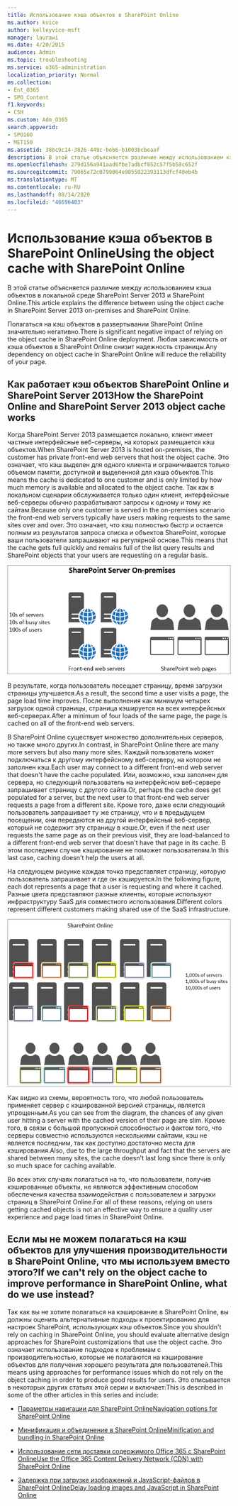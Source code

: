 ```yaml
---
title: Использование кэша объектов в SharePoint Online
ms.author: kvice
author: kelleyvice-msft
manager: laurawi
ms.date: 4/20/2015
audience: Admin
ms.topic: troubleshooting
ms.service: o365-administration
localization_priority: Normal
ms.collection:
- Ent_O365
- SPO_Content
f1.keywords:
- CSH
ms.custom: Adm_O365
search.appverid:
- SPO160
- MET150
ms.assetid: 38bc9c14-3826-449c-beb6-b1003bcbeaaf
description: В этой статье объясняется различие между использованием кэша объектов в локальной среде SharePoint Server 2013 и SharePoint Online.
ms.openlocfilehash: 279d156a941aad6fbe7adbcf052c57f5b58c652f
ms.sourcegitcommit: 79065e72c0799064e9055022393113dfcf40eb4b
ms.translationtype: MT
ms.contentlocale: ru-RU
ms.lasthandoff: 08/14/2020
ms.locfileid: "46696483"
---
```

# <a name="using-the-object-cache-with-sharepoint-online"></a><span data-ttu-id="1e7f4-103">Использование кэша объектов в SharePoint Online</span><span class="sxs-lookup"><span data-stu-id="1e7f4-103">Using the object cache with SharePoint Online</span></span>

<span data-ttu-id="1e7f4-104">В этой статье объясняется различие между использованием кэша объектов в локальной среде SharePoint Server 2013 и SharePoint Online.</span><span class="sxs-lookup"><span data-stu-id="1e7f4-104">This article explains the difference between using the object cache in SharePoint Server 2013 on-premises and SharePoint Online.</span></span>
  
<span data-ttu-id="1e7f4-105">Полагаться на кэш объектов в развертывании SharePoint Online значительно негативно.</span><span class="sxs-lookup"><span data-stu-id="1e7f4-105">There is significant negative impact of relying on the object cache in SharePoint Online deployment.</span></span> <span data-ttu-id="1e7f4-106">Любая зависимость от кэша объектов в SharePoint Online снизит надежность страницы.</span><span class="sxs-lookup"><span data-stu-id="1e7f4-106">Any dependency on object cache in SharePoint Online will reduce the reliability of your page.</span></span> 
  
## <a name="how-the-sharepoint-online-and-sharepoint-server-2013-object-cache-works"></a><span data-ttu-id="1e7f4-107">Как работает кэш объектов SharePoint Online и SharePoint Server 2013</span><span class="sxs-lookup"><span data-stu-id="1e7f4-107">How the SharePoint Online and SharePoint Server 2013 object cache works</span></span>

<span data-ttu-id="1e7f4-108">Когда SharePoint Server 2013 размещается локально, клиент имеет частные интерфейсные веб-серверы, на которых размещается кэш объектов.</span><span class="sxs-lookup"><span data-stu-id="1e7f4-108">When SharePoint Server 2013 is hosted on-premises, the customer has private front-end web servers that host the object cache.</span></span> <span data-ttu-id="1e7f4-109">Это означает, что кэш выделен для одного клиента и ограничивается только объемом памяти, доступной и выделенной для кэша объектов.</span><span class="sxs-lookup"><span data-stu-id="1e7f4-109">This means the cache is dedicated to one customer and is only limited by how much memory is available and allocated to the object cache.</span></span> <span data-ttu-id="1e7f4-110">Так как в локальном сценарии обслуживается только один клиент, интерфейсные веб-серверы обычно разрабатывают запросы к одному и тому же сайтам.</span><span class="sxs-lookup"><span data-stu-id="1e7f4-110">Because only one customer is served in the on-premises scenario the front-end web servers typically have users making requests to the same sites over and over.</span></span> <span data-ttu-id="1e7f4-111">Это означает, что кэш полностью быстр и остается полным из результатов запроса списка и объектов SharePoint, которые ваши пользователи запрашивают на регулярной основе.</span><span class="sxs-lookup"><span data-stu-id="1e7f4-111">This means that the cache gets full quickly and remains full of the list query results and SharePoint objects that your users are requesting on a regular basis.</span></span>
  
![Показывает трафик и нагрузку на локальные веб-серверы переднего плана](../media/a0d38b36-4909-4abb-8d4e-4930814bb3de.png)
  
<span data-ttu-id="1e7f4-113">В результате, когда пользователь посещает страницу, время загрузки страницы улучшается.</span><span class="sxs-lookup"><span data-stu-id="1e7f4-113">As a result, the second time a user visits a page, the page load time improves.</span></span> <span data-ttu-id="1e7f4-114">После выполнения как минимум четырех загрузок одной страницы, страница кэшируется на всех интерфейсных веб-серверах.</span><span class="sxs-lookup"><span data-stu-id="1e7f4-114">After a minimum of four loads of the same page, the page is cached on all of the front-end web servers.</span></span>
  
<span data-ttu-id="1e7f4-115">В SharePoint Online существует множество дополнительных серверов, но также много других.</span><span class="sxs-lookup"><span data-stu-id="1e7f4-115">In contrast, in SharePoint Online there are many more servers but also many more sites.</span></span> <span data-ttu-id="1e7f4-116">Каждый пользователь может подключаться к другому интерфейсному веб-серверу, на котором не заполнен кэш.</span><span class="sxs-lookup"><span data-stu-id="1e7f4-116">Each user may connect to a different front-end web server that doesn't have the cache populated.</span></span> <span data-ttu-id="1e7f4-117">Или, возможно, кэш заполнен для сервера, но следующий пользователь на интерфейсном веб-сервере запрашивает страницу с другого сайта.</span><span class="sxs-lookup"><span data-stu-id="1e7f4-117">Or, perhaps the cache does get populated for a server, but the next user to that front-end web server requests a page from a different site.</span></span> <span data-ttu-id="1e7f4-118">Кроме того, даже если следующий пользователь запрашивает ту же страницу, что и в предыдущем посещении, они передаются на другой интерфейсный веб-сервер, который не содержит эту страницу в кэше.</span><span class="sxs-lookup"><span data-stu-id="1e7f4-118">Or, even if the next user requests the same page as on their previous visit, they are load-balanced to a different front-end web server that doesn't have that page in its cache.</span></span> <span data-ttu-id="1e7f4-119">В этом последнем случае кэширование не поможет пользователям.</span><span class="sxs-lookup"><span data-stu-id="1e7f4-119">In this last case, caching doesn't help the users at all.</span></span>
  
<span data-ttu-id="1e7f4-120">На следующем рисунке каждая точка представляет страницу, которую пользователь запрашивает и где он кэшируется.</span><span class="sxs-lookup"><span data-stu-id="1e7f4-120">In the following figure, each dot represents a page that a user is requesting and where it cached.</span></span> <span data-ttu-id="1e7f4-121">Разные цвета представляют разные клиенты, которые используют инфраструктуру SaaS для совместного использования.</span><span class="sxs-lookup"><span data-stu-id="1e7f4-121">Different colors represent different customers making shared use of the SaaS infrastructure.</span></span>
  
![Показывает результаты кэширования объектов в SharePoint Online](../media/25d04011-ef83-4cb7-9e04-a6ed490f63c3.png)
  
<span data-ttu-id="1e7f4-123">Как видно из схемы, вероятность того, что любой пользователь применяет сервер с кэшированной версией страницы, является упрощенным.</span><span class="sxs-lookup"><span data-stu-id="1e7f4-123">As you can see from the diagram, the chances of any given user hitting a server with the cached version of their page are slim.</span></span> <span data-ttu-id="1e7f4-124">Кроме того, в связи с большой пропускной способностью и фактом того, что серверы совместно используются несколькими сайтами, кэш не является последним, так как доступно достаточно места для кэширования.</span><span class="sxs-lookup"><span data-stu-id="1e7f4-124">Also, due to the large throughput and fact that the servers are shared between many sites, the cache doesn't last long since there is only so much space for caching available.</span></span>
  
<span data-ttu-id="1e7f4-125">Во всех этих случаях полагаться на то, что пользователи, получив кэшированные объекты, не являются эффективным способом обеспечения качества взаимодействия с пользователем и загрузки страниц в SharePoint Online.</span><span class="sxs-lookup"><span data-stu-id="1e7f4-125">For all of these reasons, relying on users getting cached objects is not an effective way to ensure a quality user experience and page load times in SharePoint Online.</span></span>
  
## <a name="if-we-cant-rely-on-the-object-cache-to-improve-performance-in-sharepoint-online-what-do-we-use-instead"></a><span data-ttu-id="1e7f4-126">Если мы не можем полагаться на кэш объектов для улучшения производительности в SharePoint Online, что мы используем вместо этого?</span><span class="sxs-lookup"><span data-stu-id="1e7f4-126">If we can't rely on the object cache to improve performance in SharePoint Online, what do we use instead?</span></span>

<span data-ttu-id="1e7f4-127">Так как вы не хотите полагаться на кэширование в SharePoint Online, вы должны оценить альтернативные подходы к проектированию для настроек SharePoint, использующих кэш объектов.</span><span class="sxs-lookup"><span data-stu-id="1e7f4-127">Since you shouldn't rely on caching in SharePoint Online, you should evaluate alternative design approaches for SharePoint customizations that use the object cache.</span></span> <span data-ttu-id="1e7f4-128">Это означает использование подходов к проблемам с производительностью, которые не полагаются на кэширование объектов для получения хорошего результата для пользователей.</span><span class="sxs-lookup"><span data-stu-id="1e7f4-128">This means using approaches for performance issues which do not rely on the object caching in order to produce good results for users.</span></span> <span data-ttu-id="1e7f4-129">Это описывается в некоторых других статьях этой серии и включает:</span><span class="sxs-lookup"><span data-stu-id="1e7f4-129">This is described in some of the other articles in this series and include:</span></span>
  
- [<span data-ttu-id="1e7f4-130">Параметры навигации для SharePoint Online</span><span class="sxs-lookup"><span data-stu-id="1e7f4-130">Navigation options for SharePoint Online</span></span>](navigation-options-for-sharepoint-online.md)
    
- [<span data-ttu-id="1e7f4-131">Минификация и объединение в SharePoint Online</span><span class="sxs-lookup"><span data-stu-id="1e7f4-131">Minification and bundling in SharePoint Online</span></span>](minification-and-bundling-in-sharepoint-online.md)
    
- [<span data-ttu-id="1e7f4-132">Использование сети доставки содержимого Office 365 с SharePoint Online</span><span class="sxs-lookup"><span data-stu-id="1e7f4-132">Use the Office 365 Content Delivery Network (CDN) with SharePoint Online</span></span>](use-microsoft-365-cdn-with-spo.md)
    
- [<span data-ttu-id="1e7f4-133">Задержка при загрузке изображений и JavaScript-файлов в SharePoint Online</span><span class="sxs-lookup"><span data-stu-id="1e7f4-133">Delay loading images and JavaScript in SharePoint Online</span></span>](delay-loading-images-and-javascript-in-sharepoint-online.md)
    

